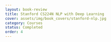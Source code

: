 ```yaml
---
layout: book-review
title: Stanford CS224N NLP with Deep Learning
cover: assets/img/book_covers/stanford-nlp.jpg
category: Courses
status: Completed
order: 4
---
```

